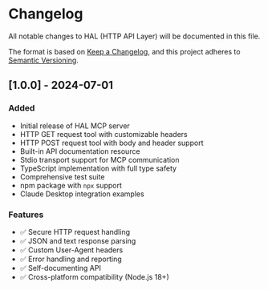 # Changelog

All notable changes to HAL (HTTP API Layer) will be documented in this file.

The format is based on [Keep a Changelog](https://keepachangelog.com/en/1.0.0/),
and this project adheres to [Semantic Versioning](https://semver.org/spec/v2.0.0.html).

## [1.0.0] - 2024-07-01

### Added
- Initial release of HAL MCP server
- HTTP GET request tool with customizable headers
- HTTP POST request tool with body and header support
- Built-in API documentation resource
- Stdio transport support for MCP communication
- TypeScript implementation with full type safety
- Comprehensive test suite
- npm package with `npx` support
- Claude Desktop integration examples

### Features
- ✅ Secure HTTP request handling
- ✅ JSON and text response parsing
- ✅ Custom User-Agent headers
- ✅ Error handling and reporting
- ✅ Self-documenting API
- ✅ Cross-platform compatibility (Node.js 18+) 